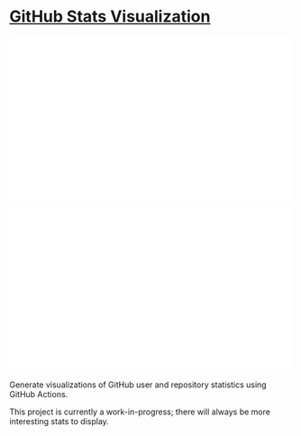 # [GitHub Stats Visualization](https://github.com/HoussemTN/github-stats)

<a href="https://github.com/HoussemTN/github-stats">

![](https://github.com/HoussemTN/github-stats/blob/master/generated/overview.svg)
![](https://github.com/HoussemTN/github-stats/blob/master/generated/languages.svg)

</a>

Generate visualizations of GitHub user and repository statistics using GitHub
Actions.

This project is currently a work-in-progress; there will always be more
interesting stats to display.

